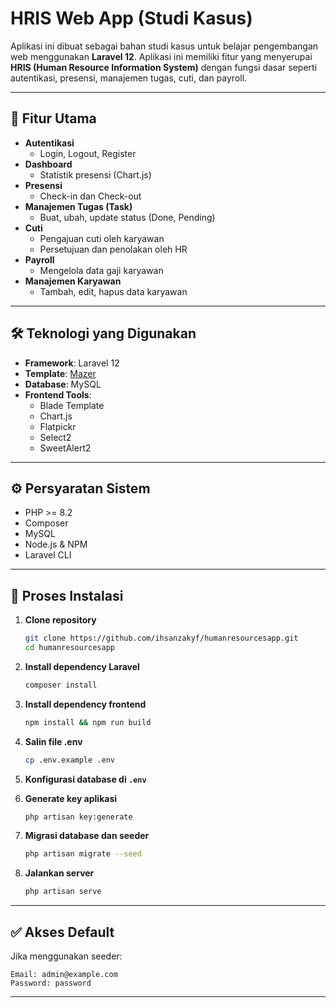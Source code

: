 
# **HRIS Web App (Studi Kasus)**

Aplikasi ini dibuat sebagai bahan studi kasus untuk belajar pengembangan web menggunakan **Laravel 12**. Aplikasi ini memiliki fitur yang menyerupai **HRIS (Human Resource Information System)** dengan fungsi dasar seperti autentikasi, presensi, manajemen tugas, cuti, dan payroll.

---

## 📌 **Fitur Utama**
- **Autentikasi**
    - Login, Logout, Register
- **Dashboard**
    - Statistik presensi (Chart.js)
- **Presensi**
    - Check-in dan Check-out
- **Manajemen Tugas (Task)**
    - Buat, ubah, update status (Done, Pending)
- **Cuti**
    - Pengajuan cuti oleh karyawan
    - Persetujuan dan penolakan oleh HR
- **Payroll**
    - Mengelola data gaji karyawan
- **Manajemen Karyawan**
    - Tambah, edit, hapus data karyawan

---

## 🛠 **Teknologi yang Digunakan**
- **Framework**: Laravel 12
- **Template**: [Mazer](https://github.com/zuramai/mazer)
- **Database**: MySQL
- **Frontend Tools**:
    - Blade Template
    - Chart.js
    - Flatpickr
    - Select2
    - SweetAlert2

---

## ⚙ **Persyaratan Sistem**
- PHP >= 8.2
- Composer
- MySQL
- Node.js & NPM
- Laravel CLI

---

## 🚀 **Proses Instalasi**
1. **Clone repository**
   ```bash
   git clone https://github.com/ihsanzakyf/humanresourcesapp.git
   cd humanresourcesapp
   ```

2. **Install dependency Laravel**
   ```bash
   composer install
   ```

3. **Install dependency frontend**
   ```bash
   npm install && npm run build
   ```

4. **Salin file .env**
   ```bash
   cp .env.example .env
   ```

5. **Konfigurasi database di `.env`**

6. **Generate key aplikasi**
   ```bash
   php artisan key:generate
   ```

7. **Migrasi database dan seeder**
   ```bash
   php artisan migrate --seed
   ```

8. **Jalankan server**
   ```bash
   php artisan serve
   ```

---

## ✅ **Akses Default**
Jika menggunakan seeder:
```
Email: admin@example.com
Password: password
```

---
